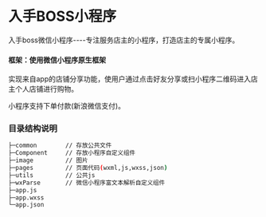 # 入手BOSS小程序
入手boss微信小程序----专注服务店主的小程序，打造店主的专属小程序。

#### 框架：使用微信小程序原生框架

实现来自app的店铺分享功能，使用户通过点击好友分享或扫小程序二维码进入店主个人店铺进行购物。

小程序支持下单付款(新浪微信支付)。

### 目录结构说明

```bash
├─common        // 存放公共文件
├─Component     // 存放小程序自定义组件
├─image         // 图片
├─pages         // 页面代码(wxml,js,wxss,json)
├─utils         // 公共js
├─wxParse       // 微信小程序富文本解析自定义组件
├─app.js
├─app.wxss
└─app.json
```

